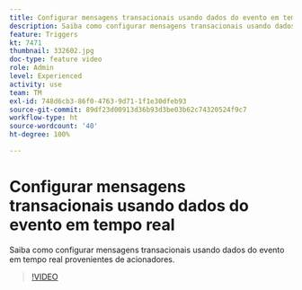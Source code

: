 ```yaml
---
title: Configurar mensagens transacionais usando dados do evento em tempo real
description: Saiba como configurar mensagens transacionais usando dados do evento em tempo real provenientes de acionadores.
feature: Triggers
kt: 7471
thumbnail: 332602.jpg
doc-type: feature video
role: Admin
level: Experienced
activity: use
team: TM
exl-id: 748d6cb3-86f0-4763-9d71-1f1e30dfeb93
source-git-commit: 89df23d00913d36b93d3be03b62c74320524f9c7
workflow-type: ht
source-wordcount: '40'
ht-degree: 100%

---
```


# Configurar mensagens transacionais usando dados do evento em tempo real

Saiba como configurar mensagens transacionais usando dados do evento em tempo real provenientes de acionadores.

>[!VIDEO](https://video.tv.adobe.com/v/332602?quality=12&learn=on)

